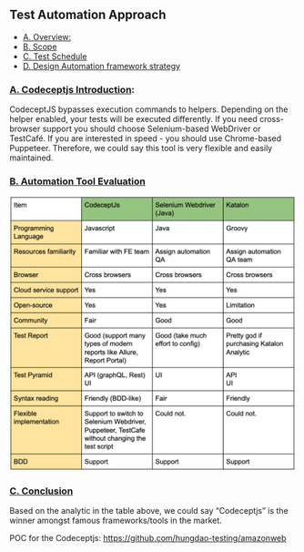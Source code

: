## Test Automation Approach

  - [A. Overview:](#a-overview)
  - [B. Scope](#b-scope)
  - [C. Test Schedule](#c-test-schedule)
  - [D. Design Automation framework strategy](#d-design-automation-framework-strategy)

### [A. Codeceptjs Introduction](#a-introduction): 
CodeceptJS bypasses execution commands to helpers. Depending on the helper enabled, your tests will be executed differently. If you need cross-browser support you should choose Selenium-based WebDriver or TestCafé. If you are interested in speed - you should use Chrome-based Puppeteer. Therefore, we could say this tool is very flexible and easily maintained.

### [B. Automation Tool Evaluation](#b-automation-tool-evaluation)
![tool_evaluation](./tool_evaluation.png)

### [C. Conclusion](#c-conclusion)
Based on the analytic in the table above, we could say “Codeceptjs” is the winner amongst famous frameworks/tools in the market. 

POC for the Codeceptjs:
https://github.com/hungdao-testing/amazonweb
